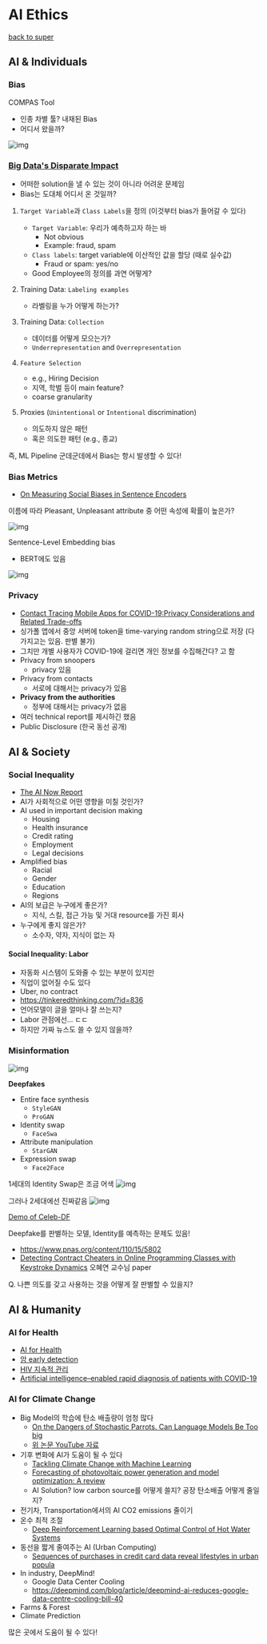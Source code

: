 # AI Ethics

[back to super](https://github.com/jinmang2/boostcamp_ai_tech_2/tree/main/s-stage/ai_engineer_seminar)

## AI & Individuals

### Bias
COMPAS Tool
- 인종 차별 툴? 내재된 Bias
- 어디서 왔을까?

![img](../../assets/img/s-stage/ethics_01.PNG)

### [Big Data's Disparate Impact](https://www.californialawreview.org/wp-content/uploads/2016/06/2Barocas-Selbst.pdf)
- 어떠한 solution을 낼 수 있는 것이 아니라 어려운 문제임
- Bias는 도대체 어디서 온 것일까?

1. `Target Variable`과 `Class Labels`을 정의 (이것부터 bias가 들어갈 수 있다)
    - `Target Variable`: 우리가 예측하고자 하는 바
        - Not obvious
        - Example: fraud, spam
    - `Class labels`: target variable에 이산적인 값을 할당 (때로 실수값)
        - Fraud or spam: yes/no
    - Good Employee의 정의를 과연 어떻게?

2. Training Data: `Labeling examples`
    - 라벨링을 누가 어떻게 하는가?
3. Training Data: `Collection`
    - 데이터를 어떻게 모으는가?
    - `Underrepresentation` and `Overrepresentation`
4. `Feature Selection`
    - e.g., Hiring Decision
    - 지역, 학벌 등이 main feature?
    - coarse granularity
5. Proxies (`Unintentional` or `Intentional` discrimination)
    - 의도하지 않은 패턴
    - 혹은 의도한 패턴 (e.g., 종교)

즉, ML Pipeline 군데군데에서 Bias는 항시 발생할 수 있다!

### Bias Metrics
- [On Measuring Social Biases in Sentence Encoders](https://aclanthology.org/N19-1063/)

이름에 따라 Pleasant, Unpleasant attribute 중 어떤 속성에 확률이 높은가?

![img](../../assets/img/s-stage/ethics_02.PNG)

Sentence-Level Embedding bias
- BERT에도 있음

![img](../../assets/img/s-stage/ethics_03.PNG)

### Privacy
- [Contact Tracing Mobile Apps for COVID-19:Privacy Considerations and Related Trade-offs](https://arxiv.org/pdf/2003.11511.pdf)
- 싱가폴 앱에서 중앙 서버에 token을 time-varying random string으로 저장 (다 가지고는 있음. 판별 불가)
- 그치만 개별 사용자가 COVID-19에 걸리면 개인 정보를 수집해간다? 고 함
- Privacy from snoopers
    - privacy 있음
- Privacy from contacts
    - 서로에 대해서는 privacy가 있음
- **Privacy from the authorities**
    - 정부에 대해서는 privacy가 없음
- 여러 technical report를 제시하긴 했음
- Public Disclosure (한국 동선 공개)

## AI & Society

### Social Inequality
- [The AI Now Report](https://ainowinstitute.org/AI_Now_2016_Report.pdf)
- AI가 사회적으로 어떤 영향을 미칠 것인가?
- AI used in important decision making
    - Housing
    - Health insurance
    - Credit rating
    - Employment
    - Legal decisions
- Amplified bias
    - Racial
    - Gender
    - Education
    - Regions
- AI의 보급은 누구에게 좋은가?
    - 지식, 스킬, 접근 가능 및 거대 resource를 가진 회사
- 누구에게 좋지 않은가?
    - 소수자, 약자, 지식이 없는 자

#### Social Inequality: Labor
- 자동화 시스템이 도와줄 수 있는 부분이 있지만
- 직업이 없어질 수도 있다
- Uber, no contract
- https://tinkeredthinking.com/?id=836
- 언어모델이 글을 얼마나 잘 쓰는지?
- Labor 관점에선... ㄷㄷ
- 하지만 가짜 뉴스도 쓸 수 있지 않을까?

### Misinformation
![img](../../assets/img/s-stage/ethics_04.PNG)

**Deepfakes**
- Entire face synthesis
    - `StyleGAN`
    - `ProGAN`
- Identity swap
    - `FaceSwa`
- Attribute manipulation
    - `StarGAN`
- Expression swap
    - `Face2Face`

1세대의 Identity Swap은 조금 어색
![img](../../assets/img/s-stage/ethics_05.PNG)

그러나 2세대에선 진짜같음
![img](../../assets/img/s-stage/ethics_06.PNG)

[Demo of Celeb-DF](https://www.youtube.com/watch?v=vLTiluewGQY)

Deepfake를 판별하는 모델, Identity를 예측하는 문제도 있음!
- https://www.pnas.org/content/110/15/5802
- [Detecting Contract Cheaters in Online Programming Classes with Keystroke Dynamics](https://dl.acm.org/doi/abs/10.1145/3386527.3406726) 오혜연 교수님 paper

Q. 나쁜 의도를 갖고 사용하는 것을 어떻게 잘 판별할 수 있을지?

## AI & Humanity

### AI for Health
- [AI for Health](https://www.microsoft.com/en-us/ai/ai-for-health)
- [암 early detection](https://www.youtube.com/watch?v=Mur70YjInmI)
- [HIV 지속적 관리](https://www.path.org/articles/improving-hiv-care-for-teens-in-kenya-with-virtual-friendships/)
- [Artificial intelligence–enabled rapid diagnosis of patients with COVID-19](https://www.nature.com/articles/s41591-020-0931-3)

### AI for Climate Change
- Big Model의 학습에 탄소 배출량이 엄청 많다
    - [On the Dangers of Stochastic Parrots. Can Language Models Be Too big](https://dl.acm.org/doi/10.1145/3442188.3445922)
    - [위 논문 YouTube 자료](https://www.youtube.com/watch?v=N5c2X8vhfBE)
- 기후 변화에 AI가 도움이 될 수 있다
    - [Tackling Climate Change with Machine Learning](https://arxiv.org/pdf/1906.05433.pdf)
    - [Forecasting of photovoltaic power generation and model optimization: A review](https://www.sciencedirect.com/science/article/abs/pii/S1364032117311620)
    - AI Solution? low carbon source를 어떻게 쓸지? 공장 탄소배출 어떻게 줄일지?
- 전기차, Transportation에서의 AI CO2 emissions 줄이기
- 온수 최적 조절
    - [Deep Reinforcement Learning based Optimal Control of Hot Water Systems](https://www.sciencedirect.com/science/article/abs/pii/S0360544217320388)
- 동선을 짧게 줄여주는 AI (Urban Computing)
    - [Sequences of purchases in credit card data reveal lifestyles in urban popula](https://www.nature.com/articles/s41467-018-05690-8)
- In industry, DeepMind!
    - Google Data Center Cooling
    - https://deepmind.com/blog/article/deepmind-ai-reduces-google-data-centre-cooling-bill-40
- Farms & Forest
- Climate Prediction

많은 곳에서 도움이 될 수 있다!

